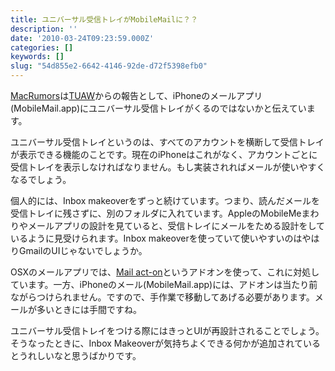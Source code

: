 ```yaml
---
title: ユニバーサル受信トレイがMobileMailに？？
description: ''
date: '2010-03-24T09:23:59.000Z'
categories: []
keywords: []
slug: "54d855e2-6642-4146-92de-d72f5398efb0"
---
```

[MacRumors](http://www.macrumors.com/2010/03/23/iphone-os-to-gain-universal-inbox/)は[TUAW](http://www.tuaw.com/2010/03/23/jobs-on-a-roll-drops-three-more-emails-expect-universal-iphone/)からの報告として、iPhoneのメールアプリ(MobileMail.app)にユニバーサル受信トレイがくるのではないかと伝えています。

ユニバーサル受信トレイというのは、すべてのアカウントを横断して受信トレイが表示できる機能のことです。現在のiPhoneはこれがなく、アカウントごとに受信トレイを表示しなければなりません。もし実装されればメールが使いやすくなるでしょう。

個人的には、Inbox makeoverをずっと続けています。つまり、読んだメールを受信トレイに残さずに、別のフォルダに入れています。AppleのMobileMeまわりやメールアプリの設計を見ていると、受信トレイにメールをためる設計をしているように見受けられます。Inbox makeoverを使っていて使いやすいのはやはりGmailのUIじゃないでしょうか。

OSXのメールアプリでは、[Mail act-on](http://www.indev.ca/MailActOn.html)というアドオンを使って、これに対処しています。一方、iPhoneのメール(MobileMail.app)には、アドオンは当たり前ながらつけられません。ですので、手作業で移動してあげる必要があります。メールが多いときには手間ですね。

ユニバーサル受信トレイをつける際にはきっとUIが再設計されることでしょう。そうなったときに、Inbox Makeoverが気持ちよくできる何かが追加されているとうれしいなと思うばかりです。